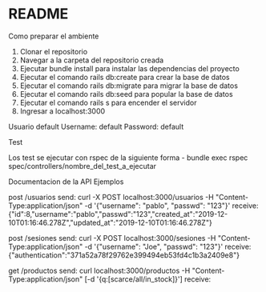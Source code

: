 # README

Como preparar el ambiente

1. Clonar el repositorio
2. Navegar a la carpeta del repositorio creada
3. Ejecutar bundle install para instalar las dependencias del proyecto
4. Ejecutar el comando rails db:create para crear la base de datos
5. Ejecutar el comando rails db:migrate para migrar la base de datos
6. Ejecutar el comando rails db:seed para popular la base de datos
7. Ejecutar el comando rails s para encender el servidor
8. Ingresar a localhost:3000 

Usuario default
  Username: default
  Password: default

Test

Los test se ejecutar con rspec de la siguiente forma - bundle exec rspec spec/controllers/nombre_del_test_a_ejecutar


Documentacion de la API 
Ejemplos

post /usuarios
 	send: curl -X POST localhost:3000/usuarios -H "Content-Type:application/json" -d '{"username": "pablo", "passwd": "123"}'
 	receive: {"id":8,"username":"pablo","passwd":"123","created_at":"2019-12-10T01:16:46.278Z","updated_at":"2019-12-10T01:16:46.278Z"}

post /sesiones
	send: curl -X POST localhost:3000/sesiones -H "Content-Type:application/json" -d '{"username": "Joe", "passwd": "123"}'
	receive: {"authentication":"371a52a78f29762e399494eb53fd4c1b3a2409e8"}

get /productos
	send: curl localhost:3000/productos -H "Content-Type:application/json" [-d '{q:[scarce/all/in_stock]}']
	receive: 

